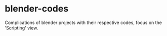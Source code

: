 # blender-codes
Complications of blender projects with their respective codes, focus on the 'Scripting' view.
